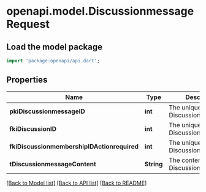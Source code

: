 # openapi.model.DiscussionmessageRequest

## Load the model package
```dart
import 'package:openapi/api.dart';
```

## Properties
Name | Type | Description | Notes
------------ | ------------- | ------------- | -------------
**pkiDiscussionmessageID** | **int** | The unique ID of the Discussionmessage | [optional] 
**fkiDiscussionID** | **int** | The unique ID of the Discussion | 
**fkiDiscussionmembershipIDActionrequired** | **int** | The unique ID of the Discussionmembership | [optional] 
**tDiscussionmessageContent** | **String** | The content of the Discussionmessage | 

[[Back to Model list]](../README.md#documentation-for-models) [[Back to API list]](../README.md#documentation-for-api-endpoints) [[Back to README]](../README.md)


